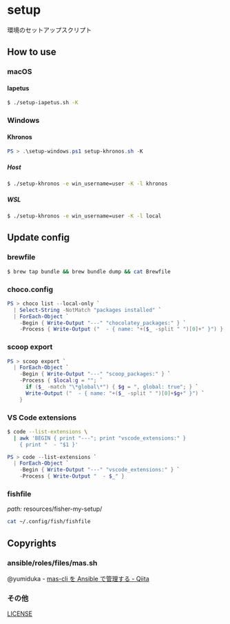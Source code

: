 # setup

環境のセットアップスクリプト

## How to use

### macOS

#### Iapetus

```sh
$ ./setup-iapetus.sh -K
```

### Windows

#### Khronos

```ps1
PS > .\setup-windows.ps1 setup-khronos.sh -K
```

##### Host

```sh
$ ./setup-khronos -e win_username=user -K -l khronos
```

##### WSL

```sh
$ ./setup-khronos -e win_username=user -K -l local
```

## Update config

### brewfile

```sh
$ brew tap bundle && brew bundle dump && cat Brewfile
```

### choco.config

```ps1
PS > choco list --local-only `
  | Select-String -NotMatch "packages installed" `
  | ForEach-Object `
    -Begin { Write-Output "---" "chocolatey_packages:" } `
    -Process { Write-Output ("  - { name: "+($_ -split " ")[0]+" }") }
```

### scoop export

```ps1
PS > scoop export `
  | ForEach-Object `
    -Begin { Write-Output "---" "scoop_packages:" } `
    -Process { $local:g = ""; `
      if ($_ -match "\*global\*") { $g = ", global: true"; } `
      Write-Output ("  - { name: "+($_ -split " ")[0]+$g+" }") `
    }
```

### VS Code extensions

```sh
$ code --list-extensions \
  | awk 'BEGIN { print "---"; print "vscode_extensions:" }
    { print "  - "$1 }'
```

```ps1
PS > code --list-extensions `
  | ForEach-Object `
    -Begin { Write-Output "---" "vscode_extensions:" } `
    -Process { Write-Output "  - $_" }
```

### fishfile

_path:_ resources/fisher-my-setup/

```sh
cat ~/.config/fish/fishfile
```

## Copyrights

### ansible/roles/files/mas.sh

@yumiduka - [mas-cli を Ansible で管理する - Qiita](https://qiita.com/yumiduka/items/9c095b9f98be96b8763c)

### その他

[LICENSE](./LICENSE)
